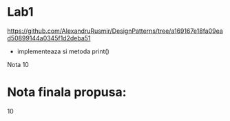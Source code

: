 # Lab1

https://github.com/AlexandruRusmir/DesignPatterns/tree/a169167e18fa09ead50899144a0345f1d2deba51
- implementeaza si metoda print()

Nota 10

# Nota finala propusa:
10
